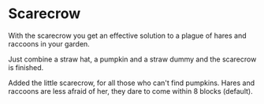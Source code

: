 # Scarecrow

With the scarecrow you get an effective solution to a plague of hares and raccoons in your garden.

Just combine a straw hat, a pumpkin and a straw dummy and the scarecrow is finished.

Added the little scarecrow, for all those who can't find pumpkins.
Hares and raccoons are less afraid of her, they dare to come within 8 blocks (default).

